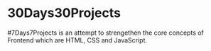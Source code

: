 # 30Days30Projects
#7Days7Projects is an attempt to strengethen the core concepts of Frontend which are HTML, CSS and JavaScript.
